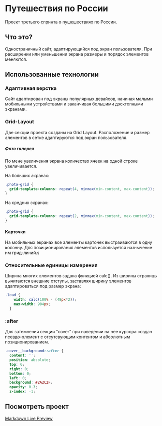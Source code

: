 # Путешествия по России

Проект третьего спринта о пушешествиях по России.

## Что это?

Одностраничный сайт, адаптирующийся под экран пользователя. При расширении или уменьшении экрана размеры и порядок элементов меняются.

##  Использованные технологии

### Адаптивная верстка

Сайт адаптирован под экраны популярных девайсов, начиная малыми мобильными устройствами и заканчивая большими дэсктопными экранами. 

### Grid-Layout

Две секции проекта созданы на Grid Layout. 
Расположение и размер элементов в сетке адаптируются под экран пользователя.

##### Фото галерея

По мене увеличения экрана количество ячеек на одной строке увеличивается.

На больших экранах:

```css
.photo-grid {
  grid-template-columns: repeat(4, minmax(min-content, max-content));
}
```

На средних экранах:

```css
.photo-grid {
  grid-template-columns: repeat(2, minmax(min-content, max-content));
}
```

#### Карточки

На мобильных экранах все элементы карточек выстраиваются в одну колонну. Для позиционирования элементов используется назнычение им грид-линий.s

### Относительные единицы измерения

Ширина многих элементов задана функцией calc(). Из ширины страницы вычитаются внешние отступы, заставляя ширину элементов адаптироваться под размер экрана:

```css
.lead {
    width: calc(100% - (48px*2));
    max-width: 984px;
  }
```

### :after

Для затемнения секции "cover" при наведении на нее курсора создан псевдо-элемент с отсутсвующим контентом и абсолютным позиционированием.  

```css
.cover__background::after {
  content: '';
  position: absolute;
  top: 0;
  right: 0;
  bottom: 0;
  left: 0;
  background: #2A2C2F;
  opacity: 0.3;
  z-index: -1;
```


## Посмотреть проект

[Markdown Live Preview](https://markdownlivepreview.com/)